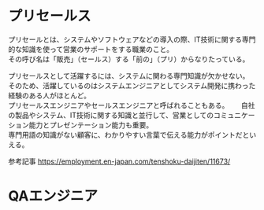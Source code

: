 # プリセールス
プリセールとは、システムやソフトウェアなどの導入の際、IT技術に関する専門的な知識を使って営業のサポートをする職業のこと。  
その呼び名は「販売」（セールス）する「前の」（プリ）からなりたっている。  

プリセールスとして活躍するには、システムに関わる専門知識が欠かせない。  
そのため、活躍しているのはシステムエンジニアとしてシステム開発に携わった経験のある人がほとんど。  
プリセールスエンジニアやセールスエンジニアと呼ばれることもある。　　
自社の製品やシステム、IT技術に関する知識と並行して、営業としてのコミュニケーション能力とプレゼンテーション能力も重要。  
専門用語の知識がない顧客に、わかりやすい言葉で伝える能力がポイントだといえる。


参考記事
https://employment.en-japan.com/tenshoku-daijiten/11673/    
  
  

# QAエンジニア

